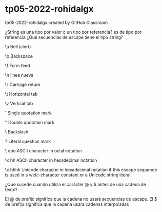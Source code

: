 # tp05-2022-rohidalgx
tp05-2022-rohidalgx created by GitHub Classroom


¿String es una tipo por valor o un tipo por referencia?
es de tipo por referencia
¿Qué secuencias de escape tiene el tipo string?

\a Bell (alert)

\b Backspace

\f Form feed

\n linea nueva

\r Carriage return

\t Horizontal tab

\v Vertical tab

' Single quotation mark

" Double quotation mark

\ Backslash

? Literal question mark

\ ooo ASCII character in octal notation

\x hh ASCII character in hexadecimal notation

\x hhhh Unicode character in hexadecimal notation if this escape sequence is used in a wide-character constant or a Unicode string literal.

¿Qué sucede cuando utiliza el carácter @ y $ antes de una cadena de texto?

El @ de prefijo significa que la cadena no usará secuencias de escape. El $ de prefijo significa que la cadena usara cadenas interpoladas
